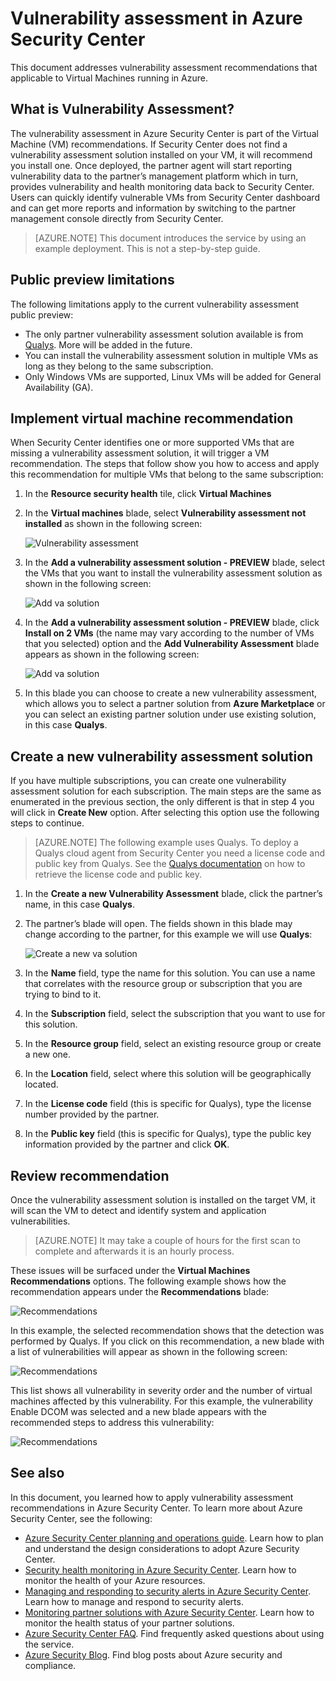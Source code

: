 <properties
   pageTitle="Vulnerability assessment in Azure Security Center | Microsoft Azure"
   description="This document addresses recommendations in Azure Security Center that help you protect your virtual machines by installing a vulnerability assessment solution."
   services="security-center"
   documentationCenter="na"
   authors="YuriDio"
   manager="swadhwa"
   editor=""/>

<tags
   ms.service="security-center"
   ms.devlang="na"
   ms.topic="hero-article"
   ms.tgt_pltfrm="na"
   ms.workload="na"
   ms.date="09/27/2016"
   ms.author="yurid"/>

# Vulnerability assessment in Azure Security Center
This document addresses vulnerability assessment recommendations that applicable to Virtual Machines running in Azure.

## What is Vulnerability Assessment?

The vulnerability assessment in Azure Security Center is part of the Virtual Machine (VM) recommendations. If Security Center does not find a vulnerability assessment solution installed on your VM, it will recommend you install one. Once deployed, the partner agent will start reporting vulnerability data to the partner’s management platform which in turn, provides vulnerability and health monitoring data back to Security Center. Users can quickly identify vulnerable VMs from Security Center dashboard and can get more reports and information by switching to the partner management console directly from Security Center.

> [AZURE.NOTE] This document introduces the service by using an example deployment. This is not a step-by-step guide.

## Public preview limitations

The following limitations apply to the current vulnerability assessment public preview:

- The only partner vulnerability assessment solution available is from [Qualys](https://www.qualys.com/lp/azure). More will be added in the future.
- You can install the vulnerability assessment solution in multiple VMs as long as they belong to the same subscription.
- Only Windows VMs are supported, Linux VMs will be added for General Availability (GA).


## Implement virtual machine recommendation

When Security Center identifies one or more supported VMs that are missing a vulnerability assessment solution, it will trigger a VM recommendation. The steps that follow show you how to access and apply this recommendation for multiple VMs that belong to the same subscription:

1. In the **Resource security health** tile, click **Virtual Machines**
2. In the **Virtual machines** blade, select **Vulnerability assessment not installed** as shown in the following screen:

	![Vulnerability assessment](./media/security-center-vulnerability-assessment-recommendations/security-center-vulnerability-assessment-fig1.png)

3. In the **Add a vulnerability assessment solution - PREVIEW** blade, select the VMs that you want to install the vulnerability assessment solution as shown in the following screen:

	![Add va solution](./media/security-center-vulnerability-assessment-recommendations/security-center-vulnerability-assessment-fig2.png)

4. In the **Add a vulnerability assessment solution - PREVIEW** blade, click **Install on 2 VMs** (the name may vary according to the number of VMs that you selected) option and the **Add Vulnerability Assessment** blade appears as shown in the following screen:

	![Add va solution](./media/security-center-vulnerability-assessment-recommendations/security-center-vulnerability-assessment-fig3.png)

5. In this blade you can choose to create a new vulnerability assessment, which allows you to select a partner solution from **Azure Marketplace** or you can select an existing partner solution under use existing solution, in this case **Qualys**.

## Create a new vulnerability assessment solution

If you have multiple subscriptions, you can create one vulnerability assessment solution for each subscription. The main steps are the same as enumerated in the previous section, the only different is that in step 4 you will click in **Create New** option. After selecting this option use the following steps to continue.

> [AZURE.NOTE] The following example uses Qualys. To deploy a Qualys cloud agent from Security Center you need a license code and public key from Qualys. See the [Qualys documentation](https://community.qualys.com/docs/DOC-5823-deploying-qualys-cloud-agents-from-microsoft-azure-security-center) on how to retrieve the license code and public key.

1. In the **Create a new Vulnerability Assessment** blade, click the partner’s name, in this case **Qualys**.
2. The partner’s blade will open. The fields shown in this blade may change according to the partner, for this example we will use **Qualys**:

	![Create a new va solution](./media/security-center-vulnerability-assessment-recommendations/security-center-vulnerability-assessment-fig7.png)

3. In the **Name** field, type the name for this solution. You can use a name that correlates with the resource group or subscription that you are trying to bind to it.
4. In the **Subscription** field, select the subscription that you want to use for this solution.
5. In the **Resource group** field, select an existing resource group or create a new one.
6. In the **Location** field, select where this solution will be geographically located.
7. In the **License code** field (this is specific for Qualys), type the license number provided by the partner.
8. In the **Public key** field (this is specific for Qualys), type the public key information provided by the partner and click **OK**.

## Review recommendation

Once the vulnerability assessment solution is installed on the target VM, it will scan the VM to detect and identify system and application vulnerabilities.

> [AZURE.NOTE] It may take a couple of hours for the first scan to complete and afterwards it is an hourly process.

These issues will be surfaced under the **Virtual Machines Recommendations** options. The following example shows how the recommendation appears under the **Recommendations** blade:

![Recommendations](./media/security-center-vulnerability-assessment-recommendations/security-center-vulnerability-assessment-fig4.png)

In this example, the selected recommendation shows that the detection was performed by Qualys. If you click on this recommendation, a new blade with a list of vulnerabilities will appear as shown in the following screen:

![Recommendations](./media/security-center-vulnerability-assessment-recommendations/security-center-vulnerability-assessment-fig5.png)

This list shows all vulnerability in severity order and the number of virtual machines affected by this vulnerability. For this example, the vulnerability Enable DCOM was selected and a new blade appears with the recommended steps to address this vulnerability:

![Recommendations](./media/security-center-vulnerability-assessment-recommendations/security-center-vulnerability-assessment-fig6.png)


## See also

In this document, you learned how to apply vulnerability assessment recommendations in Azure Security Center. To learn more about Azure Security Center, see the following:

- [Azure Security Center planning and operations guide](security-center-planning-and-operations-guide.md). Learn how to plan and understand the design considerations to adopt Azure Security Center.
- [Security health monitoring in Azure Security Center](security-center-monitoring.md). Learn how to monitor the health of your Azure resources.
- [Managing and responding to security alerts in Azure Security Center](security-center-managing-and-responding-alerts.md). Learn how to manage and respond to security alerts.
- [Monitoring partner solutions with Azure Security Center](security-center-partner-solutions.md). Learn how to monitor the health status of your partner solutions.
- [Azure Security Center FAQ](security-center-faq.md). Find frequently asked questions about using the service.
- [Azure Security Blog](http://blogs.msdn.com/b/azuresecurity/). Find blog posts about Azure security and compliance.

